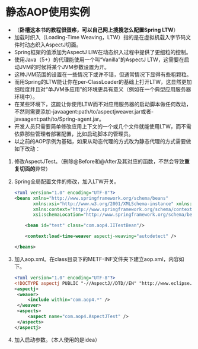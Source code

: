 # 静态AOP使用实例

- （**卧槽这本书的教程很蛋疼，可以自己网上搜搜怎么配置Spring LTW**）
- 加载时织入（Loading-Time Weaving，LTW）指的是在虚拟机载入字节码文件时动态织入AspectJ切面。
- Spring框架的值添加为AspectJ LIW在动态织入过程中提供了更细粒的控制。
- 使用Java（5+）的代理能使用一个叫“Vanilla”的AspectJ LTW，这需要在启动JVM的时候将某个JVM参数设置为开。
- 这种JVM范围的设置在一些情况下或许不错，但通常情况下显得有些粗颗粒。
- 而用Spring的LTW能让你在per-ClassLoader的基础上打开LTW，这显然更加细粒度并且对“单JVM多应用”的环境更具有意义（例如在一个典型应用服务器环境中）。
- 在某些环境下，这能让你使用LTW而不对应用服务器的启动脚本做任何改动，不然则需要添加-javaagent:path/to/aspectjweaver.jar或者-javaagent:path/to/Spring-agent.jar。
- 开发人员只需要简单修改应用上下文的一个或几个文件就能使用LTW，而不需依靠那些管理者部署配置，比如启动脚本的管理员。
- 以之前的AOP示例为基础，如果从动态代理的方式改为静态代理的方式需要做如下改动：

1. 修改AspectJTest。（删除@Before和@After及其对应的函数，不然会导致**重复切面的**异常）

2. Spring全局配置文件的修改，加入LTW开关。

   ```XML
   <?xml version="1.0" encoding="UTF-8"?>
   <beans xmlns="http://www.springframework.org/schema/beans"
          xmlns:xsi="http://www.w3.org/2001/XMLSchema-instance" xmlns:aop="http://www.springframework.org/schema/aop"
          xmlns:context="http://www.springframework.org/schema/context"
          xsi:schemaLocation="http://www.springframework.org/schema/beans http://www.springframework.org/schema/beans/spring-beans.xsd http://www.springframework.org/schema/aop http://www.springframework.org/schema/aop/spring-aop.xsd http://www.springframework.org/schema/context http://www.springframework.org/schema/context/spring-context.xsd">

       <bean id="test" class="com.aop4.IITestBean"/>

       <context:load-time-weaver aspectj-weaving="autodetect" />

   </beans>
   ```

3. 加入aop.xml。在class目录下的METF-INF文件夹下建立aop.xml，内容如下。

   ```XML
   <?xml version="1.0" encoding="UTF-8"?>
   <!DOCTYPE aspectj PUBLIC "-//AspectJ//DTD//EN" "http://www.eclipse.org/aspectj/dtd/aspectj.dtd">
   <aspectj>
   	<weaver>
   		<include within="com.aop4.*" />
   	</weaver>
   	<aspects>
   		<aspect name="com.aop4.AspectJTest" />
   	</aspects>
   </aspectj>
   ```

4. 加入启动参数。（本人使用的是idea）![]()